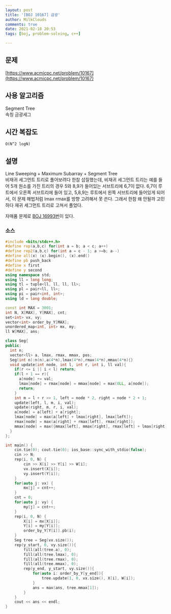 ```yaml
---
layout: post
title: '[BOJ 10167] 금광'
author: MilkClouds
comments: true
date: 2021-02-18 20:53
tags: [boj, problem-solving, c++]

---
```



## 문제
[https://www.acmicpc.net/problem/10167](https://www.acmicpc.net/problem/10167)  


## 사용 알고리즘  
Segment Tree   
속칭 금광세그     


## 시간 복잡도  
`O(N^2 logN)`


## 설명  
Line Sweeping + Maximum Subarray + Segment Tree  
비재귀 세그먼트 트리로 풀어보려다 한참 삽질했는데, 비재귀 세그먼트 트리는 예를 들어 5개 원소를 가진 트리의 경우 5와 8,9가 들어있는 서브트리에 6,7이 없다. 6,7이 루트에서 오른쪽 서브트리에 들어 있고, 5,8,9는 루트에서 왼쪽 서브트리에 들어있게 되어서, 이 문제 해법처럼 lmax rmax를 방향 고려해서 못 쓴다. 그래서 한참 왜 안될까 고민하다 재귀 세그먼트 트리로 고쳐서 풀었다.    

자매품 문제로 [BOJ 16993번](https://www.acmicpc.net/problem/16993)이 있다.  

### 소스  

```cpp
#include <bits/stdc++.h>
#define rep(a,b,c) for(int a = b; a < c; a++)
#define rep2(a,b,c) for(int a = c - 1; a >=b; a--)
#define all(x) (x).begin(), (x).end()
#define pb push_back
#define x first
#define y second
using namespace std;
using ll = long long;
using tl = tuple<ll, ll, ll, ll>;
using pl = pair<ll, ll>;
using pi = pair<int, int>;
using ld = long double;

const int MAX = 3001;
int N, X[MAX], Y[MAX], cnt;
set<int> vx, vy;
vector<int> order_by_Y[MAX];
unordered_map<int, int> mx, my;
ll W[MAX], ans;

class Seg{
public:
  int n;
  vector<ll> a, lmax, rmax, mmax, pos;
  Seg(int n):n(n),a(4*n),lmax(4*n),rmax(4*n),mmax(4*n){}
  void update(int node, int l, int r, int i, ll val){
    if(r <= i || i < l) return;
    if(l + 1 == r){
      a[node] += val;
      lmax[node] = rmax[node] = mmax[node] = max(0LL, a[node]);
      return;
    }
    int m = l + r >> 1, left = node * 2, right = node * 2 + 1;
    update(left, l, m, i, val);
    update(right, m, r, i, val);
    a[node] = a[left] + a[right];
    lmax[node] = max(a[left] + lmax[right], lmax[left]);
    rmax[node] = max(a[right] + rmax[left], rmax[right]);
    mmax[node] = max({mmax[left], mmax[right], rmax[left] + lmax[right]});
  }
};

int main() {
	cin.tie(0); cout.tie(0); ios_base::sync_with_stdio(false);
	cin >> N;
	rep(i, 0, N) {
		cin >> X[i] >> Y[i] >> W[i];
		vx.insert(X[i]);
		vy.insert(Y[i]);
	}
	for(auto j: vx) {
		mx[j] = cnt++;
	}
	cnt = 0;
	for(auto j: vy) {
		my[j] = cnt++;
	}
	rep(i, 0, N) {
		X[i] = mx[X[i]];
		Y[i] = my[Y[i]];
		order_by_Y[Y[i]].pb(i);
	}
	Seg tree = Seg(vx.size());
	rep(y_start, 0, vy.size()){
		fill(all(tree.a), 0);
		fill(all(tree.lmax), 0);
		fill(all(tree.rmax), 0);
		fill(all(tree.mmax), 0);
		rep(y_end, y_start, vy.size()){
			for(auto i: order_by_Y[y_end]){
				tree.update(1, 0, vx.size(), X[i], W[i]);
			}
			ans = max(ans, tree.mmax[1]);
		}
	}
	cout << ans << endl;
}
```
